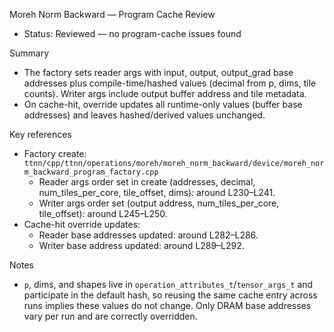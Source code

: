 Moreh Norm Backward — Program Cache Review

- Status: Reviewed — no program-cache issues found

Summary
- The factory sets reader args with input, output, output_grad base addresses plus compile-time/hashed values (decimal from p, dims, tile counts). Writer args include output buffer address and tile metadata.
- On cache-hit, override updates all runtime-only values (buffer base addresses) and leaves hashed/derived values unchanged.

Key references
- Factory create: `ttnn/cpp/ttnn/operations/moreh/moreh_norm_backward/device/moreh_norm_backward_program_factory.cpp`
  - Reader args order set in create (addresses, decimal, num_tiles_per_core, tile_offset, dims): around L230–L241.
  - Writer args order set (output address, num_tiles_per_core, tile_offset): around L245–L250.
- Cache-hit override updates:
  - Reader base addresses updated: around L282–L286.
  - Writer base address updated: around L289–L292.

Notes
- `p`, dims, and shapes live in `operation_attributes_t`/`tensor_args_t` and participate in the default hash, so reusing the same cache entry across runs implies these values do not change. Only DRAM base addresses vary per run and are correctly overridden.
